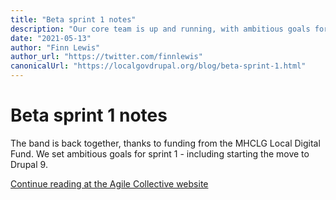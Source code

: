 ```yaml
---
title: "Beta sprint 1 notes"
description: "Our core team is up and running, with ambitious goals for sprint 1. Read about what we've done, and where we're heading."
date: "2021-05-13"
author: "Finn Lewis"
author_url: "https://twitter.com/finnlewis"
canonicalUrl: "https://localgovdrupal.org/blog/beta-sprint-1.html"
---
```


# Beta sprint 1 notes

The band is back together, thanks to funding from the MHCLG Local Digital Fund. We set ambitious goals for sprint 1 - including starting the move to Drupal 9.

[Continue reading at the Agile Collective website](https://agile.coop/blog/local-gov-drupal-beta-sprint-1-notes/)
